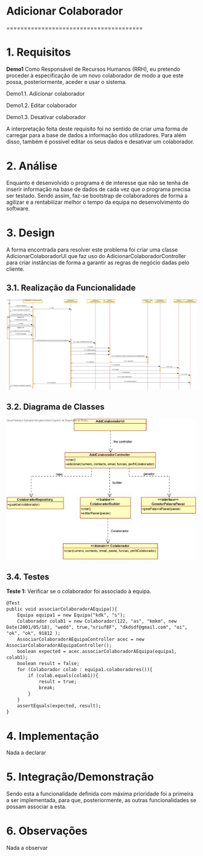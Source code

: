 # Adicionar Colaborador
=======================================


# 1. Requisitos

**Demo1**
Como Responsável de Recursos Humanos (RRH), eu pretendo proceder à especificação de um novo colaborador de modo a que este possa, posteriormente, aceder e usar o sistema.

Demo1.1. Adicionar colaborador

Demo1.2. Editar colaborador

Demo1.3. Desativar colaborador

A interpretação feita deste requisito foi no sentido de criar uma forma de carregar para a base de dados a informação dos utilizadores. Para além disso, também é possível editar os seus dados e desativar um colaborador.

# 2. Análise

Enquanto é desenvolvido o programa é de interesse que não se tenha de inserir informação na base de dados de cada vez que o programa precisa ser testado. Sendo assim, faz-se bootstrap de colaboradores de forma a agilizar e a rentabilizar melhor o tempo da equipa no desenvolvimento do software.

# 3. Design

A forma encontrada para resolver este problema foi criar uma classe AdicionarColaboradorUI que faz uso do AdicionarColaboradorController para criar instâncias de forma a garantir as regras de negócio dadas pelo cliente.

## 3.1. Realização da Funcionalidade

![AdicionarColaborador_SD](AdicionarColaborador_SD.jpg)

## 3.2. Diagrama de Classes

![AdicionarColaborador_CD](AdicionarColaborador_CD.jpg)

## 3.4. Testes

**Teste 1:** Verificar se o colaborador foi associado à equipa.

	@Test
    public void associarColaboradorAEquipa(){
        Equipa equipa1 = new Equipa("kdk", "s");
        Colaborador colab1 = new Colaborador(122, "as", "kmkm", new Date(2001/05/18), "wedd", true,"sriuf8F", "dkdsdf@gmail.com", "oi", "ok", "ok", 91812 );
        AssociarColaboradorAEquipaController acec = new AssociarColaboradorAEquipaController();
        boolean expected = acec.associarColaboradorAEquipa(equipa1, colab1);
        boolean result = false;
        for (Colaborador colab : equipa1.colaboradores()){
            if (colab.equals(colab1)){
                result = true;
                break;
            }
        }
        assertEquals(expected, result);
    }

# 4. Implementação

Nada a declarar

# 5. Integração/Demonstração

Sendo esta a funcionalidade definida com máxima prioridade foi a primeira a ser implementada, para que, posteriormente, as outras funcionalidades se possam associar a esta.

# 6. Observações

Nada a observar


